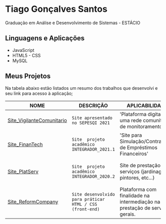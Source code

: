 # Tiago Gonçalves Santos

Graduação em Análise e Desenvolvimento de Sistemas - ESTÁCIO

## Linguagens e Aplicações

- JavaScript
- HTML5 - CSS
- MySQL


## Meus Projetos

Na tabela abaixo estão listados um resumo dos trabalhos que desenvolvi e seu link para acesso à aplicação;

|       NOME        |DESCRIÇÃO                          |APLICABILIDADE       |Link Externo        | Status_do_Projeto        |
|----------------|-------------------------------|-----------------------------|-----------------------------|-----------------------------|
| [Site_VigilanteComunitario](https://github.com/tiago721/site_VigilanteComunitario)|`Site apresentado no SEPESQI 2021`            |'Plataforma digital de uma rede comunitária de monitoramento.'            |<h4 align="center">https://vigilantecomunitario.000webhostapp.com/Home.php</h4>|<h4 align="center"> ✅  Finalizado ✅ </h4>|
| [Site_FinanTech](https://github.com/tiago721/site_FinanTech)|`Site  projeto acadêmico INTEGRADOR_2021.1`            |'Site para Simulação/Contratação de Empréstimos Financeiros'            |<h4 align="center">https://thefinantech.000webhostapp.com/Home.html</h4>|<h4 align="center"> ✅  Finalizado ✅ </h4>|
| [Site_PlatServ](https://github.com/tiago721/site_PlatServ)          |`Site  projeto acadêmico INTEGRADOR_2020.2`            |Site de prestação de serviços (jardinagem, pintores, etc...)            |<h4 align="center"> https://finantech2.000webhostapp.com/tg00-PlatServ/home.html </h4>|<h4 align="center"> ✅  Finalizado ✅ </h4>|
| [Site_ReformCompany](https://github.com/tiago721/site_ReformCompany)          |`Site desenvolvido para práticar HTML / CSS (front-end)`|Plataforma com finalidade na intermediação na prestação de serviços gerais.|<h4 align="center"> https://finantech2.000webhostapp.com/tg01-ReformCompany/index.html </h4>|<h4 align="center"> ✅  Finalizado ✅ </h4>|
